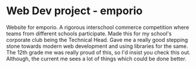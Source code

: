 # Web Dev project - emporio

Website for emporio. A rigorous interschool commerce competition where teams from different schools participate. Made this for my school's corporate club being the Technical Head. Gave me a really good stepping stone towards modern web development and using libraries for the same. The 12th grade me was really proud of this, so I'd insist you check this out. Although, the current me sees a lot of things which could be done better. 
